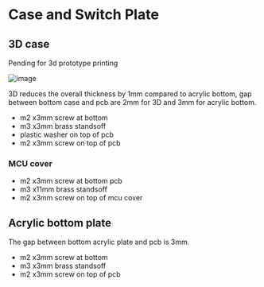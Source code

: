 # Case and Switch Plate

## 3D case
Pending for 3d prototype printing

![image](https://user-images.githubusercontent.com/79617315/214296324-b2e73aab-3d20-46b0-9d42-be0d88542163.png)


3D reduces the overall thickness by 1mm compared to acrylic bottom, gap between bottom case and pcb are 2mm for 3D and 3mm for acrylic bottom.
- m2 x3mm screw at bottom
- m3 x3mm brass standsoff
- plastic washer on top of pcb
- m2 x3mm screw on top of pcb

### MCU cover
- m2 x3mm screw at bottom pcb
- m3 x11mm brass standsoff
- m2 x3mm screw on top of mcu cover

## Acrylic bottom plate
The gap between bottom acrylic plate and pcb is 3mm.
- m2 x3mm screw at bottom
- m3 x3mm brass standsoff
- m2 x3mm screw on top of pcb
